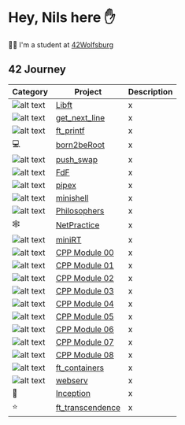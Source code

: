 # Hey, Nils here ✋

👨‍🎓 I'm a student at [42Wolfsburg](https://42wolfsburg.de/)

## 42 Journey

Category | Project | Description
--- | --- | ---
![alt text][c_logo] | [Libft](https://github.com/noster002/Libft) | x
![alt text][c_logo] | [get_next_line](https://github.com/noster002/get_next_line) | x
![alt text][c_logo] | [ft_printf](https://github.com/noster002/ft_printf) | x
💻 | [born2beRoot](https://github.com/noster002/born2beRoot) | x
![alt text][c_logo] | [push_swap](https://github.com/noster002/push_swap) | x
![alt text][c_logo] | [FdF](https://github.com/noster002/FdF) | x
![alt text][c_logo] | [pipex](https://github.com/noster002/pipex) | x
![alt text][c_logo] | [minishell](https://github.com/noster002/minishell) | x
![alt text][c_logo] | [Philosophers](https://github.com/noster002/Philosophers) | x
🕸️ | [NetPractice](https://github.com/noster002/NetPractice) | x
![alt text][c_logo] | [miniRT](https://github.com/noster002/miniRT) | x
![alt text][cpp_logo] | [CPP Module 00](https://github.com/noster002/CPP-Module-00) | x
![alt text][cpp_logo] | [CPP Module 01](https://github.com/noster002/CPP-Module-01) | x
![alt text][cpp_logo] | [CPP Module 02](https://github.com/noster002/CPP-Module-02) | x
![alt text][cpp_logo] | [CPP Module 03](https://github.com/noster002/CPP-Module-03) | x
![alt text][cpp_logo] | [CPP Module 04](https://github.com/noster002/CPP-Module-04) | x
![alt text][cpp_logo] | [CPP Module 05](https://github.com/noster002/CPP-Module-05) | x
![alt text][cpp_logo] | [CPP Module 06](https://github.com/noster002/CPP-Module-06) | x
![alt text][cpp_logo] | [CPP Module 07](https://github.com/noster002/CPP-Module-07) | x
![alt text][cpp_logo] | [CPP Module 08](https://github.com/noster002/CPP-Module-08) | x
![alt text][cpp_logo] | [ft_containers](https://github.com/noster002/ft_containers) | x
![alt text][cpp_logo] | [webserv](https://github.com/noster002/webserv) | x
🐳 | [Inception](https://github.com/noster002/Inception) | x
⭐ | [ft_transcendence](https://github.com/noster002/ft_transcendence) | x

[c_logo]: https://github.com/devicons/devicon/blob/master/icons/c/c-original.svg
[cpp_logo]: https://github.com/devicons/devicon/blob/master/icons/cplusplus/cplusplus-original.svg
<!--
**noster002/noster002** is a ✨ _special_ ✨ repository because its `README.md` (this file) appears on your GitHub profile.

Here are some ideas to get you started:

- 🔭 I’m currently working on ...
- 🌱 I’m currently learning ...
- 👯 I’m looking to collaborate on ...
- 🤔 I’m looking for help with ...
- 💬 Ask me about ...
- 📫 How to reach me: ...
- 😄 Pronouns: ...
- ⚡ Fun fact: ...
-->
